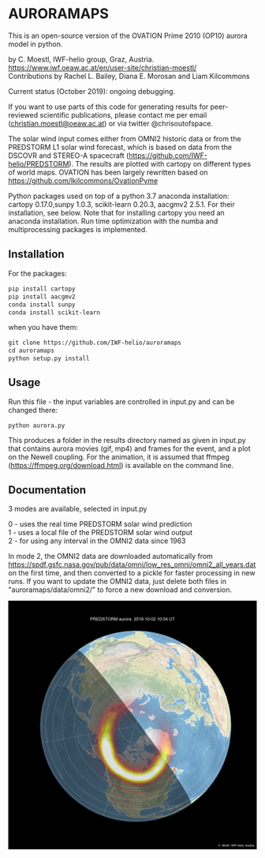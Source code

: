 AURORAMAPS
==========

This is an open-source version of the OVATION Prime 2010 (OP10) aurora model in python.

by C. Moestl, IWF-helio group, Graz, Austria. https://www.iwf.oeaw.ac.at/en/user-site/christian-moestl/  
Contributions by Rachel L. Bailey, Diana E. Morosan and Liam Kilcommons

Current status (October 2019): ongoing debugging. 

If you want to use parts of this code for generating results for peer-reviewed scientific publications, please contact me per email (christian.moestl@oeaw.ac.at) or via twitter @chrisoutofspace.

The solar wind input comes either from OMNI2 historic data or from the PREDSTORM L1 solar wind forecast, which is based on data from the DSCOVR and STEREO-A spacecraft (https://github.com/IWF-helio/PREDSTORM). The results are plotted with cartopy on different types of world maps. OVATION has been largely rewritten based on https://github.com/lkilcommons/OvationPyme

Python packages used on top of a python 3.7 anaconda installation:  
cartopy 0.17.0,sunpy 1.0.3, scikit-learn 0.20.3, aacgmv2 2.5.1. For their installation, see below. Note that for installing cartopy you need an anaconda installation. Run time optimization with the numba and multiprocessing packages is implemented.


Installation
------------

For the packages:

    pip install cartopy
    pip install aacgmv2
    conda install sunpy
    conda install scikit-learn

when you have them:

    git clone https://github.com/IWF-helio/auroramaps
    cd auroramaps
    python setup.py install


Usage
-----

Run this file - the input variables are controlled in input.py and can be changed there:

    python aurora.py


This produces a folder in the results directory named as given in input.py that contains aurora movies (gif, mp4) and frames for the event, and a plot on the Newell coupling. For the animation, it is assumed that ffmpeg (https://ffmpeg.org/download.html) is available on the command line.



Documentation
-------------

3 modes are available, selected in input.py

0 - uses the real time PREDSTORM solar wind prediction  
1 - uses a local file of the PREDSTORM solar wind output  
2 - for using any interval in the OMNI2 data since 1963


In mode 2, the OMNI2 data are downloaded automatically from https://spdf.gsfc.nasa.gov/pub/data/omni/low_res_omni/omni2_all_years.dat on the first time, and then converted to a pickle for faster processing in new runs. If you want to update the OMNI2 data, just delete both files in "auroramaps/data/omni2/" to force a new download and conversion.



![Sample image](samples/sample_polar_north.png)





